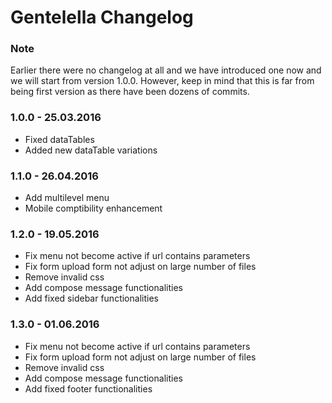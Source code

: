 # Gentelella Changelog

### Note

Earlier there were no changelog at all and we have introduced one now and we will start from version 1.0.0. However, keep in mind that this is far from being first version as there have been dozens of commits.

### 1.0.0 - 25.03.2016

* Fixed dataTables
* Added new dataTable variations

### 1.1.0 - 26.04.2016

* Add multilevel menu
* Mobile comptibility enhancement

### 1.2.0 - 19.05.2016

* Fix menu not become active if url contains parameters
* Fix form upload form not adjust on large number of files
* Remove invalid css
* Add compose message functionalities
* Add fixed sidebar functionalities

### 1.3.0 - 01.06.2016

* Fix menu not become active if url contains parameters
* Fix form upload form not adjust on large number of files
* Remove invalid css
* Add compose message functionalities
* Add fixed footer functionalities
